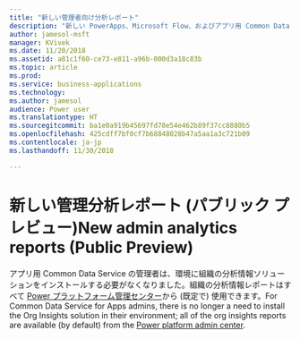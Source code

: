 ```yaml
---
title: "新しい管理者向け分析レポート"
description: "新しい PowerApps、Microsoft Flow、およびアプリ用 Common Data Service の使用状況レポートをすべての管理者が利用できます"
author: jamesol-msft
manager: KVivek
ms.date: 11/20/2018
ms.assetid: a81c1f60-ce73-e811-a96b-000d3a18c83b
ms.topic: article
ms.prod: 
ms.service: business-applications
ms.technology: 
ms.author: jamesol
audience: Power user
ms.translationtype: HT
ms.sourcegitcommit: ba1e0a919b45697fd78e54e462b89f37cc8880b5
ms.openlocfilehash: 425cdff7bf0cf7b68848028b47a5aa1a3c721b09
ms.contentlocale: ja-jp
ms.lasthandoff: 11/30/2018

---
```

# <a name="new-admin-analytics-reports-public-preview"></a><span data-ttu-id="33a24-103">新しい管理分析レポート (パブリック プレビュー)</span><span class="sxs-lookup"><span data-stu-id="33a24-103">New admin analytics reports (Public Preview)</span></span>




<span data-ttu-id="33a24-104">アプリ用 Common Data Service の管理者は、環境に組織の分析情報ソリューションをインストールする必要がなくなりました。組織の分析情報レポートはすべて [Power プラットフォーム管理センター](https://go.microsoft.com/fwlink/?linkid=875536)から (既定で) 使用できます。</span><span class="sxs-lookup"><span data-stu-id="33a24-104">For Common Data Service for Apps admins, there is no longer a need to install the Org Insights solution in their environment; all of the org insights reports are available (by default) from the [Power platform admin center](https://go.microsoft.com/fwlink/?linkid=875536).</span></span>

